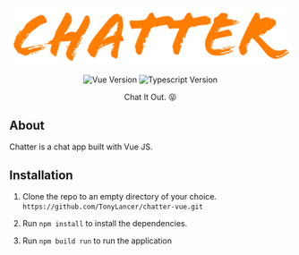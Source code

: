 ![chatter_logo](/docs/chatter_logo_new.png "Yay, you found the secret 😏 👅 ")

<p align="center">
<img alt="Vue Version" src="https://img.shields.io/badge/vue-2.5.20-green.svg?logo=appveyor&style=flat-square">
<img alt="Typescript Version" src="https://img.shields.io/badge/typescript-3.2.2-blue.svg?logo=appveyor&style=flat-square"></p>

<p align="center">Chat It Out. 😝</p>
 
## About

Chatter is a chat app built with Vue JS.

## Installation

1. Clone the repo to an empty directory of your choice. `https://github.com/TonyLancer/chatter-vue.git`

2. Run `npm install` to install the dependencies.

3. Run `npm build run` to run the application